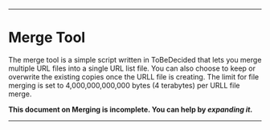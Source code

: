 
***

# Merge Tool

The merge tool is a simple script written in ToBeDecided that lets you merge multiple URL files into a single URL list file. You can also choose to keep or overwrite the existing copies once the URLL file is creating. The limit for file merging is set to 4,000,000,000,000 bytes (4 terabytes) per URLL file merge.

**This document on Merging is incomplete. You can help by _expanding it._**

***
